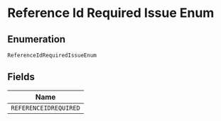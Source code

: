 
# Reference Id Required Issue Enum

## Enumeration

`ReferenceIdRequiredIssueEnum`

## Fields

| Name |
|  --- |
| `REFERENCEIDREQUIRED` |


